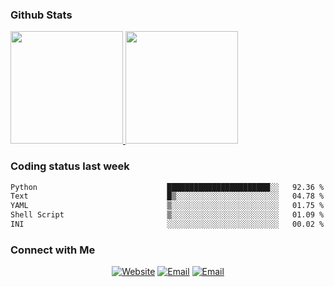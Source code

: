
### Github Stats

<a href="https://github.com/lileixuan">
  <img height="180em" src="https://github-readme-stats.vercel.app/api?username=lileixuan&theme=buefy&show_icons=true" />
  <img height="180em" src="https://github-readme-stats.vercel.app/api/top-langs/?username=lileixuan&theme=buefy&layout=compact" />
</a>

### Coding status last week 

<!--START_SECTION:waka-->

```txt
Python                             ███████████████████████░░   92.36 %
Text                               █▒░░░░░░░░░░░░░░░░░░░░░░░   04.78 %
YAML                               ▒░░░░░░░░░░░░░░░░░░░░░░░░   01.75 %
Shell Script                       ▒░░░░░░░░░░░░░░░░░░░░░░░░   01.09 %
INI                                ░░░░░░░░░░░░░░░░░░░░░░░░░   00.02 %
```

<!--END_SECTION:waka-->

### Connect with Me 

<p align="center">
<a href="https://www.koomu.cn/"><img alt="Website" src="https://img.shields.io/badge/Website-www.koomu.cn-blue?style=flat-square&logo=google-chrome"></a>
<a href="mailto:lileixuan@gmail.com"><img alt="Email" src="https://img.shields.io/badge/Email-lileixuan@gmail.com-blue?style=flat-square&logo=gmail"></a>
<a href="https://www.koomu.cn/rss/"><img alt="Email" src="https://img.shields.io/badge/RSS-www.koomu.cn%2Frss%2F-blue?style=flat-square&logo=rss"></a>


</p>
